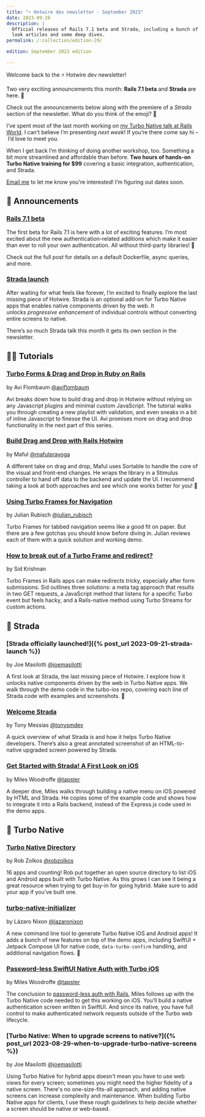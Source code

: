 ```yaml
---
title: "⚡️ Hotwire dev newsletter - September 2023"
date: 2023-09-28
description: |
  Official releases of Rails 7.1 beta and Strada, including a bunch of first
  look articles and some deep dives.
permalink: /:collection/edition-29/

edition: September 2023 edition

---
```


Welcome back to the ⚡️ Hotwire dev newsletter!

Two very exciting announcements this month: **Rails 7.1 beta** and **Strada** are here. 🥳

Check out the announcements below along with the premiere of a _Strada_ section of the newsletter. What do you think of the emoji? 🌉

I’ve spent most of the last month working on [my Turbo Native talk at Rails World](https://rubyonrails.org/world/agenda/day-2/6-joe-masilotti-se4ssion). I can’t believe I’m presenting _next week_! If you’re there come say hi – I’d love to meet you.

When I get back I’m thinking of doing another workshop, too. Something a bit more streamlined and affordable than before. **Two hours of hands-on Turbo Native training for $99** covering a basic integration, authentication, and Strada.

[Email me](mailto:joe@masilotti.com) to let me know you're interested! I’m figuring out dates soon.

## 📣 Announcements

### [Rails 7.1 beta](https://rubyonrails.org/2023/9/13/Rails-7-1-0-beta-1-has-been-released)

The first beta for Rails 7.1 is here with a lot of exciting features. I’m most excited about the new authentication-related additions which make it easier than ever to roll your own authentication. All without third-party libraries! 💪

Check out the full post for details on a default Dockerfile, async queries, and more.

### [Strada launch](https://dev.37signals.com/announcing-strada/)

After waiting for what feels like forever, I’m excited to finally explore the last missing piece of Hotwire. Strada is an optional add-on for Turbo Native apps that enables native components driven by the web. It unlocks *progressive enhancement* of individual controls without converting entire screens to native.

There’s so much Strada talk this month it gets its own section in the newsletter.

## 👩‍🏫 Tutorials

### [Turbo Forms & Drag and Drop in Ruby on Rails](https://code.avi.nyc/turbo-forms-drag-and-drop-in-ruby-on-rails-part-1)

by Avi Flombaum [@aviflombaum](https://twitter.com/aviflombaum)

Avi breaks down how to build drag and drop in Hotwire without relying on any Javascript plugins and minimal custom JavaScript. The tutorial walks you through creating a new playlist with validation, and even sneaks in a bit of inline Javascript to finesse the UI. Avi promises more on drag and drop functionality in the next part of this series.

### [Build Drag and Drop with Rails Hotwire](https://maful.web.id/posts/build-drag-and-drop-with-rails-hotwire/)

by Maful [@mafulprayoga](https://twitter.com/mafulprayoga)

A different take on drag and drop, Maful uses Sortable to handle the core of the visual and front-end changes. He wraps the library in a Stimulus controller to hand off data to the backend and update the UI. I recommend taking a look at both approaches and see which one works better for you! 💭

### [Using Turbo Frames for Navigation](https://www.railsreviews.com/articles/turbo-frames-navigation)

by Julian Rubisch [@julian_rubisch](https://twitter.com/julian_rubisch)

Turbo Frames for tabbed navigation seems like a good fit on paper. But there are a few gotchas you should know before diving in. Julian reviews each of them with a quick solution and working demo.

### [How to break out of a Turbo Frame and redirect?](https://www.ducktypelabs.com/turbo-break-out-and-redirect/)

by Sid Krishnan

Turbo Frames in Rails apps can make redirects tricky, especially after form submissions. Sid outlines three solutions: a meta tag approach that results in two GET requests, a JavaScript method that listens for a specific Turbo event but feels hacky, and a Rails-native method using Turbo Streams for custom actions.

## 🌉 Strada

### [Strada officially launched!]({% post_url 2023-09-21-strada-launch %})

by Joe Masilotti [@joemasilotti](https://twitter.com/joemasilotti)

A first look at Strada, the last missing piece of Hotwire. I explore how it unlocks native components driven by the web in Turbo Native apps. We walk through the demo code in the turbo-ios repo, covering each line of Strada code with examples and screenshots. 📱

### [Welcome Strada](https://world.hey.com/tonysm/welcome-strada-7ada634c)

by Tony Messias [@tonysmdev](https://twitter.com/tonysmdev)

A quick overview of what Strada is and how it helps Turbo Native developers. There’s also a great annotated screenshot of an HTML-to-native upgraded screen powered by Strada.

### [Get Started with Strada! A First Look on iOS](https://mileswoodroffe.com/articles/get-started-with-strada)

by Miles Woodroffe [@tapster](https://twitter.com/tapster)

A deeper dive, Miles walks through building a native menu on iOS powered by HTML and Strada. He copies some of the example code and shows how to integrate it into a Rails backend, instead of the Express.js code used in the demo apps.

## 📱 Turbo Native

### [Turbo Native Directory](https://turbonative.directory)

by Rob Zolkos [@robzolkos](https://twitter.com/robzolkos)

16 apps and counting! Rob put together an open source directory to list iOS and Android apps built with Turbo Native. As this grows I can see it being a great resource when trying to get buy-in for going hybrid. Make sure to add your app if you've built one.

### [turbo-native-initializer](https://github.com/lazaronixon/turbo-native-initializer)

by Lázaro Nixon [@lazaronixon](https://twitter.com/lazaronixon)

A new command line tool to generate Turbo Native iOS and Android apps! It adds a bunch of new features on top of the demo apps, including SwiftUI + Jetpack Compose UI for native code, `data-turbo-confirm` handling, and additional navigation flows. 🤩

### [Password-less SwiftUI Native Auth with Turbo iOS](https://mileswoodroffe.com/articles/passwordless-turbo-native-ios-auth)

by Miles Woodroffe [@tapster](https://twitter.com/tapster)

The conclusion to [password-less auth with Rails](https://mileswoodroffe.com/articles/passwordless-auth-with-rails), Miles follows up with the Turbo Native code needed to get this working on iOS. You’ll build a native authentication screen written in SwiftUI. And since its native, you have full control to make authenticated network requests outside of the Turbo web lifecycle.

### [Turbo Native: When to upgrade screens to native?]({% post_url 2023-08-29-when-to-upgrade-turbo-native-screens %})

by Joe Masilotti [@joemasilotti](https://twitter.com/joemasilotti)

Using Turbo Native for hybrid apps doesn't mean you have to use web views for every screen; sometimes you might need the higher fidelity of a native screen. There's no one-size-fits-all approach, and adding native screens can increase complexity and maintenance. When building Turbo Native apps for clients, I use these rough guidelines to help decide whether a screen should be native or web-based.
